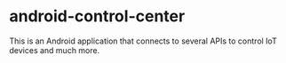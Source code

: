 # android-control-center
This is an Android application that connects to several APIs to control IoT devices and much more.
